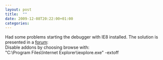 ```yaml
---
layout: post
title:  ""
date: 2009-12-08T20:22:00+01:00
categories: 
---
```


Had some problems starting the debugger with IE8 installed. The solution is presented in a <a href="http://social.msdn.microsoft.com/Forums/en-US/iewebdevelopment/thread/953c4f30-8cb0-4b27-802b-4c37ee6c5a8c">forum</a>:<br>Disable addons by choosing browse with:<br>"C:\Program Files\Internet Explorer\iexplore.exe" -extoff
<div style="clear: both;"></div>